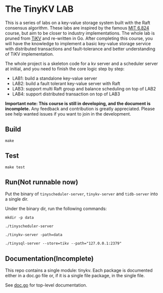 # The TinyKV LAB
This is a series of labs on a key-value storage system built with the Raft consensus algorithm. These labs are inspired by the famous [MIT  6.824](http://nil.csail.mit.edu/6.824/2018/index.html) course, but aim to be closer to industry implementations. The whole lab is pruned from [TiKV](github.com/tikv/tikv) and re-written in Go. After completing this course, you will have the knowledge to implement a basic key-value storage service with distributed transactions and fault-tolerance and better understanding of TiKV implementation.

The whole project is a skeleton code for a kv server and a scheduler server at initial, and you need to finish the core logic step by step:
- LAB1: build a standalone key-value server
- LAB2: build a fault tolerant key-value server with Raft
- LAB3: support multi Raft group and balance scheduling on top of LAB2
- LAB4: support distributed transaction on top of LAB3

**Important note: This course is still in developing, and the document is incomplete.** Any feedback and contribution is greatly appreciated. Please see help wanted issues if you want to join in the development.

## Build
```
make
```

## Test
```
make test
```

## Run(Not runnable now)

Put the binary of `tinyscheduler-server`, `tinykv-server` and `tidb-server` into a single dir.

Under the binary dir, run the following commands:

```
mkdir -p data
```

```
./tinyscheduler-server
```

```
./tinykv-server -path=data
```

```
./tinysql-server --store=tikv --path="127.0.0.1:2379"
```

## Documentation(Incomplete)

This repo contains a single module: tinykv. Each package is documented either in a doc.go file or, if it is a single
file package, in the single file.

See [doc.go](doc.go) for top-level documentation.
